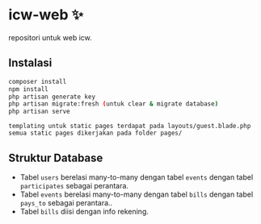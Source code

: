 # icw-web ✨

repositori untuk web icw.

## Instalasi
```bash
composer install
npm install
php artisan generate key
php artisan migrate:fresh (untuk clear & migrate database)
php artisan serve
```

```
templating untuk static pages terdapat pada layouts/guest.blade.php
semua static pages dikerjakan pada folder pages/
```

## Struktur Database
* Tabel `users` berelasi many-to-many dengan tabel `events`
    dengan tabel `participates` sebagai perantara.
* Tabel `events` berelasi many-to-many dengan tabel `bills`
    dengan tabel `pays_to` sebagai perantara..
* Tabel `bills` diisi dengan info rekening.

